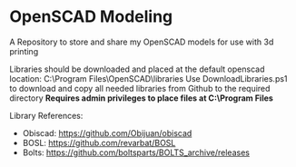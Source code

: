 # OpenSCAD Modeling

A Repository to store and share my OpenSCAD models for use with 3d printing

Libraries should be downloaded and placed at the default openscad location: C:\Program Files\OpenSCAD\libraries
Use DownloadLibraries.ps1 to download and copy all needed libraries from Github to the required directory
**Requires admin privileges to place files at C:\Program Files**

Library References:

- Obiscad: <https://github.com/Obijuan/obiscad>
- BOSL: <https://github.com/revarbat/BOSL>
- Bolts: <https://github.com/boltsparts/BOLTS_archive/releases>
